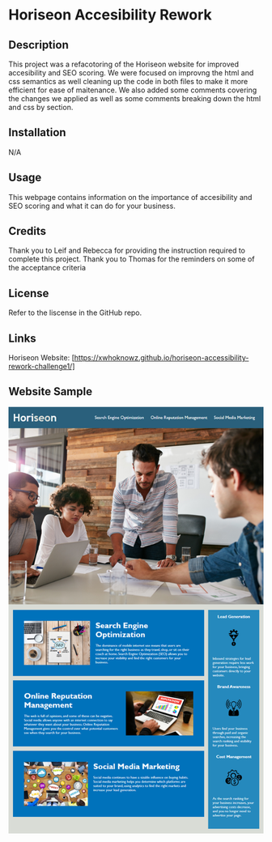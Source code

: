 # Horiseon Accesibility Rework
## Description

This project was a refacotoring of the Horiseon website for improved accesibility and SEO scoring. We were focused on improvng the html and css semantics as well cleaning up the code in both files to make it more efficient for ease of maitenance. We also added some comments covering the changes we applied as well as some comments breaking down the html and css by section.

## Installation

N/A

## Usage

This webpage contains information on the importance of accesibility and SEO scoring and what it can do for your business. 

## Credits

Thank you to Leif and Rebecca for providing the instruction required to complete this project.
Thank you to Thomas for the reminders on some of the acceptance criteria

## License

Refer to the liscense in the GitHub repo.

## Links

Horiseon Website: [https://xwhoknowz.github.io/horiseon-accessibility-rework-challenge1/]

## Website Sample

![Horiseon website sample image](/assets\images\01-html-css-git-homework-demo.png)